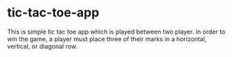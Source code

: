 # tic-tac-toe-app
This is simple tic tac toe app which is played between two player.
In order to win the game, a player must place three of their marks in a horizontal, vertical, or diagonal row.

